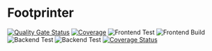 # Footprinter

[![Quality Gate Status](https://sonarcloud.io/api/project_badges/measure?project=swsnu_swppfall2022-team5&metric=alert_status)](https://sonarcloud.io/summary/new_code?id=swsnu_swppfall2022-team5) [![Coverage](https://sonarcloud.io/api/project_badges/measure?project=swsnu_swppfall2022-team5&metric=coverage)](https://sonarcloud.io/summary/new_code?id=swsnu_swppfall2022-team5)
![Frontend Test](https://github.com/swsnu/swppfall2022-team5/actions/workflows/frontend-build.yaml/badge.svg) ![Frontend Build](https://github.com/swsnu/swppfall2022-team5/actions/workflows/frontend-test.yaml/badge.svg)
![Backend Test](https://github.com/swsnu/swppfall2022-team5/actions/workflows/backend-lint.yaml/badge.svg) ![Backend Test](https://github.com/swsnu/swppfall2022-team5/actions/workflows/backend-test.yaml/badge.svg)
[![Coverage Status](https://coveralls.io/repos/github/swsnu/swppfall2022-team5/badge.svg?branch=main)](https://coveralls.io/github/swsnu/swppfall2022-team5?branch=main)
